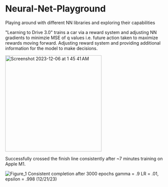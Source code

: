 # Neural-Net-Playground
Playing around with different NN libraries and exploring their capabilities

"Learning to Drive 3.0" trains a car via a reward system and adjusting NN gradients to minimzie MSE of q values i.e. future action taken to maximize rewards moving forward. Adjusting reward system and providing additional information for the model to make decisions.


<img width="307" alt="Screenshot 2023-12-06 at 1 45 41 AM" src="https://github.com/shepard5/Neural-Net-Playground/assets/108085853/1498a9d6-3092-4dbf-b26f-08a43bf80bf2">
 
Successfully crossed the finish line consistently after ~7 minutes training on Apple M1. 

![Figure_1](https://github.com/shepard5/Learning-to-Drive/assets/108085853/86ed0053-f14e-4c60-87ae-eee230909b19)
Consistent completion after 3000 epochs gamma = .9 LR = .01, epsilon = .998 (12/21/23)
